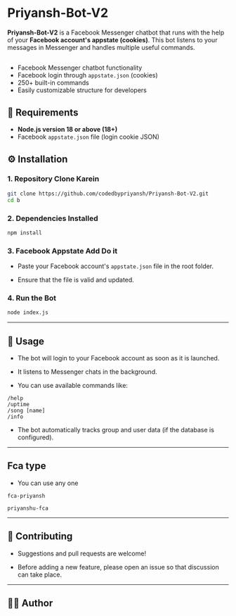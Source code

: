 # Priyansh-Bot-V2

**Priyansh-Bot-V2** is a Facebook Messenger chatbot that runs with the help of your **Facebook account's appstate (cookies)**. This bot listens to your messages in Messenger and handles multiple useful commands.

##

- Facebook Messenger chatbot functionality
- Facebook login through `appstate.json` (cookies)
- 250+ built-in commands
- Easily customizable structure for developers

## 🧰 Requirements

- **Node.js version 18 or above (18+)**
- Facebook `appstate.json` file (login cookie JSON)

## ⚙️ Installation

### 1. Repository Clone Karein

```bash
git clone https://github.com/codedbypriyansh/Priyansh-Bot-V2.git
cd b
```

### 2. Dependencies Installed

```bash
npm install
```

### 3. Facebook Appstate Add Do it

- Paste your Facebook account's `appstate.json` file in the root folder.

- Ensure that the file is valid and updated.

### 4. Run the Bot

```bash
node index.js
```

---

## 🚀 Usage

- The bot will login to your Facebook account as soon as it is launched.

- It listens to Messenger chats in the background.

- You can use available commands like:

```
/help
/uptime
/song [name]
/info
```
- The bot automatically tracks group and user data (if the database is configured).

---

## Fca type 
- You can use any one

```
fca-priyansh
```
```
priyanshu-fca
```
---

## 🤝 Contributing

- Suggestions and pull requests are welcome!

- Before adding a new feature, please open an issue so that discussion can take place.

---

## 👨‍💻 Author

